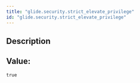 ```yaml
---
title: "glide.security.strict_elevate_privilege"
id: "glide.security.strict_elevate_privilege"
---
```

## Description



## Value: 
```
true
```